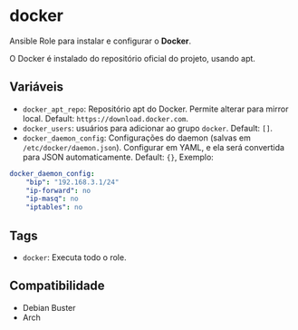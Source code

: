 # docker

Ansible Role para instalar e configurar o **Docker**.

O Docker é instalado do repositório oficial do projeto, usando apt.

## Variáveis

- `docker_apt_repo`: Repositório apt do Docker. Permite alterar para mirror local. Default:
  `https://download.docker.com`.
- `docker_users`: usuários para adicionar ao grupo `docker`. Default: `[]`.
- `docker_daemon_config`: Configurações do daemon (salvas em `/etc/docker/daemon.json`). Configurar
  em YAML, e ela será convertida para JSON automaticamente. Default: `{}`, Exemplo:

```yaml
docker_daemon_config:
    "bip": "192.168.3.1/24"
    "ip-forward": no
    "ip-masq": no
    "iptables": no
```

## Tags

- `docker`: Executa todo o role.

## Compatibilidade

- Debian Buster
- Arch
